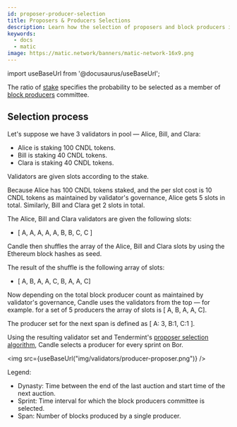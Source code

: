 ```yaml
---
id: proposer-producer-selection
title: Proposers & Producers Selections
description: Learn how the selection of proposers and block producers is done on the Candle Network
keywords:
  - docs
  - matic
image: https://matic.network/banners/matic-network-16x9.png 
---
```

import useBaseUrl from '@docusaurus/useBaseUrl';

The ratio of [stake](/docs/validate/glossary#staking) specifies the probability to be selected as a member of [block producers](/docs/validate/glossary#block-producer) committee.

## Selection process

Let's suppose we have 3 validators in pool — Alice, Bill, and Clara:

* Alice is staking 100 CNDL tokens.
* Bill is staking 40 CNDL tokens.
* Clara is staking 40 CNDL tokens.

Validators are given slots according to the stake.

Because Alice has 100 CNDL tokens staked, and the per slot cost is 10 CNDL tokens as maintained by validator's governance, Alice gets 5 slots in total. Similarly, Bill and Clara get 2 slots in total.

The Alice, Bill and Clara validators are given the following slots:

* [ A, A, A, A, A, B, B, C, C ]

Candle then shuffles the array of the Alice, Bill and Clara slots by using the Ethereum block hashes as seed.

The result of the shuffle is the following array of slots:

* [ A, B, A, A, C, B, A, A, C]

Now depending on the total block producer count as maintained by validator's governance, Candle uses the validators from the top — for example. for a set of 5 producers the array of slots is [ A, B, A, A, C].

The producer set for the next span is defined as [ A: 3, B:1, C:1 ].

Using the resulting validator set and Tendermint's [proposer selection algorithm](https://docs.tendermint.com/master/spec/consensus/proposer-selection.html), Candle selects a producer for every sprint on Bor.

<img src={useBaseUrl("img/validators/producer-proposer.png")} />

Legend:

* Dynasty: Time between the end of the last auction and start time of the next auction.
* Sprint: Time interval for which the block producers committee is selected.
* Span: Number of blocks produced by a single producer.
